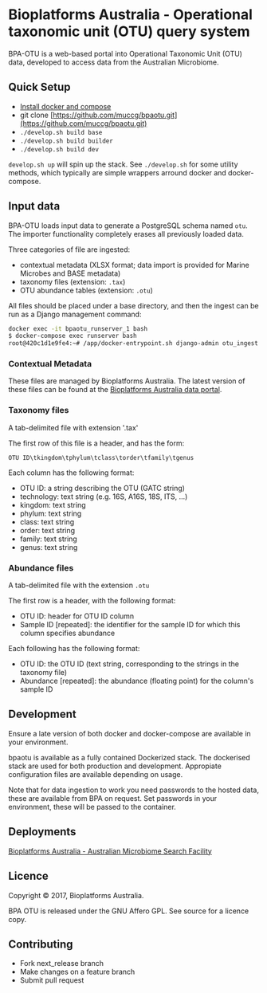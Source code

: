 # Bioplatforms Australia - Operational taxonomic unit (OTU) query system

BPA-OTU is a web-based portal into Operational Taxonomic Unit (OTU) data, developed to access data from the Australian Microbiome.

## Quick Setup

* [Install docker and compose](https://docs.docker.com/compose/install/)
* git clone [https://github.com/muccg/bpaotu.git](https://github.com/muccg/bpaotu.git)
* `./develop.sh build base`
* `./develop.sh build builder`
* `./develop.sh build dev`

`develop.sh up` will spin up the stack. See `./develop.sh` for some utility methods, which typically are simple
wrappers arround docker and docker-compose.

## Input data

BPA-OTU loads input data to generate a PostgreSQL schema named `otu`. The importer functionality completely
erases all previously loaded data.

Three categories of file are ingested:

* contextual metadata (XLSX format; data import is provided for Marine Microbes and BASE metadata)
* taxonomy files (extension: `.tax`)
* OTU abundance tables (extension: `.otu`)

All files should be placed under a base directory, and then the ingest can be run as a Django management command:

```bash
docker exec -it bpaotu_runserver_1 bash
$ docker-compose exec runserver bash
root@420c1d1e9fe4:~# /app/docker-entrypoint.sh django-admin otu_ingest /data/otu/
```

### Contextual Metadata

These files are managed by Bioplatforms Australia. The latest version of these files can be found at the
[Bioplatforms Australia data portal](https://data.bioplatforms.com).

### Taxonomy files

A tab-delimited file with extension '.tax'

The first row of this file is a header, and has the form:

```tsv
OTU ID\tkingdom\tphylum\tclass\torder\tfamily\tgenus
```

Each column has the following format:

* OTU ID: a string describing the OTU (GATC string)
* technology: text string (e.g. 16S, A16S, 18S, ITS, ...)
* kingdom: text string
* phylum: text string
* class: text string
* order: text string
* family: text string
* genus: text string

### Abundance files

A tab-delimited file with the extension `.otu`

The first row is a header, with the following format:

* OTU ID: header for OTU ID column
* Sample ID [repeated]: the identifier for the sample ID for which this column specifies abundance

Each following has the following format:

* OTU ID: the OTU ID (text string, corresponding to the strings in the taxonomy file)
* Abundance [repeated]: the abundance (floating point) for the column's sample ID

## Development

Ensure a late version of both docker and docker-compose are available in your environment.

bpaotu is available as a fully contained Dockerized stack. The dockerised stack are used for both production
and development. Appropiate configuration files are available depending on usage.

Note that for data ingestion to work you need passwords to the hosted data, these are available from BPA on request.
Set passwords in your environment, these will be passed to the container.

## Deployments

[Bioplatforms Australia - Australian Microbiome Search Facility](https://data.bioplatforms.com/bpa/otu/)

## Licence

Copyright &copy; 2017, Bioplatforms Australia.

BPA OTU is released under the GNU Affero GPL. See source for a licence copy.

## Contributing

* Fork next_release branch
* Make changes on a feature branch
* Submit pull request